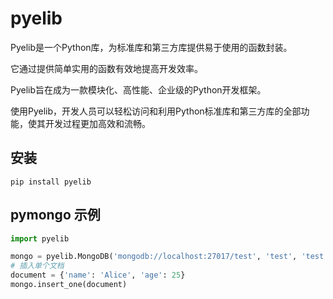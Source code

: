 # pyelib
Pyelib是一个Python库，为标准库和第三方库提供易于使用的函数封装。

它通过提供简单实用的函数有效地提高开发效率。

Pyelib旨在成为一款模块化、高性能、企业级的Python开发框架。

使用Pyelib，开发人员可以轻松访问和利用Python标准库和第三方库的全部功能，使其开发过程更加高效和流畅。


## 安装

```shell
pip install pyelib
```


## pymongo 示例

```python
import pyelib

mongo = pyelib.MongoDB('mongodb://localhost:27017/test', 'test', 'test')
# 插入单个文档
document = {'name': 'Alice', 'age': 25}
mongo.insert_one(document)
```